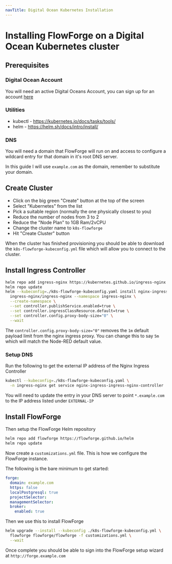 ```yaml
---
navTitle: Digital Ocean Kubernetes Installation
---
```


# Installing FlowForge on a Digital Ocean Kubernetes cluster

## Prerequisites

### Digital Ocean Account

You will need an active Digital Oceans Account, you can sign up
for an account [here](https://cloud.digitalocean.com/registrations/new)

### Utilities

- kubectl - https://kubernetes.io/docs/tasks/tools/
- helm - https://helm.sh/docs/intro/install/

### DNS

You will need a domain that FlowForge will run on and access to configure
a wildcard entry for that domain in it's root DNS server.

In this guide I will use `example.com` as the domain, remember to substitute your domain.

## Create Cluster

- Click on the big green "Create" button at the top of the screen
- Select "Kubernetes" from the list
- Pick a suitable region (normally the one physically closest to you)
- Reduce the number of nodes from 3 to 2
- Reduce the "Node Plan" to 1GB Ram/2vCPU
- Change the cluster name to `k8s-flowforge`
- Hit "Create Cluster" button

When the cluster has finished provisioning you should be able to download
the `k8s-flowforge-kubeconfig.yml` file which will allow you to connect to the cluster.

## Install Ingress Controller

```bash
helm repo add ingress-nginx https://kubernetes.github.io/ingress-nginx
helm repo update
helm --kubeconfig=./k8s-flowforge-kubeconfig.yaml install nginx-ingress \
  ingress-nginx/ingress-nginx --namespace ingress-nginx \
  --create-namespace \
  --set controller.publishService.enabled=true \
  --set controller.ingressClassResource.default=true \
  --set controller.config.proxy-body-size="0" \
  --wait

```

The `controller.config.proxy-body-size="0"` removes the `1m` default payload limit 
from the nginx ingress proxy. You can change this to say `5m` which will match the 
Node-RED default value.

### Setup DNS

Run the following to get the external IP address of the Nginx Ingress 
Controller

```bash
kubectl --kubeconfig=./k8s-flowforge-kubeconfig.yaml \
  -n ingress-nginx get service nginx-ingress-ingress-nginx-controller
```

You will need to update the entry in your DNS server to point 
`*.example.com` to the IP address listed under `EXTERNAL-IP`

## Install FlowForge

Then setup the FlowForge Helm repository

```bash
helm repo add flowforge https://flowforge.github.io/helm
helm repo update
```

Now create a `customizations.yml` file. This is how we configure the 
FlowForge instance.

The following is the bare minimum to get started:

```yaml
forge:
  domain: example.com
  https: false
  localPostgresql: true
  projectSelector: 
  managementSelector: 
  broker:
    enabled: true
```

Then we use this to install FlowForge

```bash
helm upgrade --install --kubeconfig ./k8s-flowforge-kubeconfig.yml \
  flowforge flowforge/flowforge -f customizations.yml \
  --wait
```

Once complete you should be able to sign into the FlowForge setup wizard 
at `http://forge.example.com`
